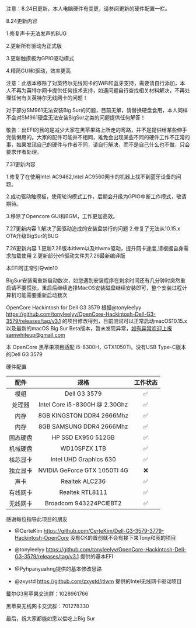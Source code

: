 注意：8.24日更新，本人电脑硬件有变更，请参阅更新的硬件配置一栏。

8.24更新内容

1.修复声卡无法发声的BUG

2.更新所有驱动为正式版

3.更新触摸板为GPIO驱动模式

4.精简GUI和驱动，效率更高

注意：此版本移除了对英特尔无线网卡的WiFi和蓝牙支持，需要请自行添加，本人不再为英特尔网卡提供任何技术支持，如遇问题自行查找相关材料解决，不再处理任何有关英特尔无线网卡的问题！

对于部分SM961无法安装Big Sur的问题，目前无解，请替换硬盘食用，本人同样不会对SM961硬盘无法安装BigSur之类的问题提供任何解答！

敬告：出EFI的目的是减少大家在黑苹果路上所走的弯路，并不是提供给某些伸手党偷懒用的。大家的配件可能并不相同，难免会出现某些不同的硬件工作不正常的事，如果发现自己的硬件与作者不同，请自行解决，而不是自己什么也不做，只会要求作者处理。

7.31更新内容

1.修复了在使用Intel AC9462,Intel AC9560网卡的机器上找不到蓝牙设备的问题。

2.成功驱动触摸板，使用轮询模式工作，后期会升级为GPIO中断工作模式，敬请期待。

3.移除了Opencore GUI和BGM，工作更加高效。

7.27更新内容
1.解决了因驱动造成的安装盘禁行的问题
2.修复了无法从10.15.x OTA升级BigSur的BUG

7.26更新内容
1.更新7.26版本itlwm以及itlwmx驱动，提升网卡速度,请根据自身需求加载使用
2.更新部分efi驱动文件为7.26最新编译版


本EFI可正常引导win10

BigSur安装需重新启动数次，如您遇到安装程序在剩余时间还有几分钟时突然重启请不要慌张，重启后继续选择MacOS安装磁盘继续安装即可，整个安装过程计算机可能需要重新启动数次

OpenCore Hackintosh for Dell G3 3579
根据@tonyleelyy https://github.com/tonyleelyy/OpenCore-Hackintosh-Dell-G3-3579/releases/tag/v3.1
的项目修改得到，目前测试可以正常启动macOS10.15.x以及最新的macOS Big Sur Beta版本，暂未发现异常，如有异常欢迎上报samwhiteup@gmail.com

本 OpenCore 黑苹果项目适配 i5-8300H，GTX1050Ti，没有USB Type-C版本的Dell G3 3579

硬件配置

|   配件   |             规格              | 工作状态 |
| :------: | :---------------------------: | :------: |
|   模组   |         Dell G3 3579          |    ✅     |
|  处理器  | Intel Core i5-8300H @ 2.30Ghz |    ✅     |
|   内存   |    8GB KINGSTON DDR4 2666Mhz   |    ✅     |
|   内存   |    8GB SAMSUNG DDR4 2666Mhz   |    ✅     |
| 固态硬盘 |   HP SSD EX950 512GB    |    ✅     |
| 机械硬盘 |         WD10SPZX 1TB          |    ✅     |
| 核芯显卡 |    Intel UHD Graphics 630    |    ✅     |
| 独立显卡 |  NVIDIA GeForce GTX 1050TI 4G   |    ❌     |
|   声卡   |        Realtek ALC236         |    ✅     |
| 有线网卡 |        Realtek RTL8111        |    ✅     |
| 无线网卡 |     Broadcom 943224PCIEBT2    |  ✅  |

感谢每位指导此项目的朋友

- @CerteKim https://github.com/CerteKim/Dell-G3-3579-3779-Hackintosh-OpenCore 没有CK的首创就不会有接下来Tony和我的项目

- @tonyleelyy https://github.com/tonyleelyy/OpenCore-Hackintosh-Dell-G3-3579/releases/tag/v3.1 提供的基本EFI

- @Pyhpanyuahng提供的基本修改思路


- @zxystd https://github.com/zxystd/itlwm 提供的Intel无线网卡驱动项目


戴尔G3黑苹果交流群：1028961766


黑苹果无线网卡交流群：701278330


最后，祝大家都能如愿以偿吃上Big Sur


